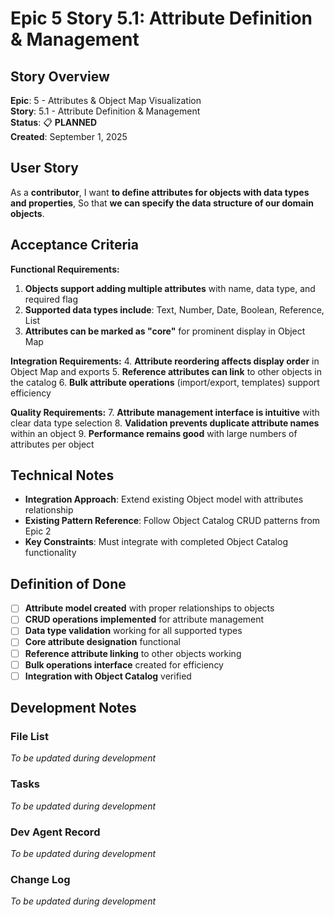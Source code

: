# Epic 5 Story 5.1: Attribute Definition & Management

## Story Overview

**Epic**: 5 - Attributes & Object Map Visualization  
**Story**: 5.1 - Attribute Definition & Management  
**Status**: 📋 **PLANNED**  
**Created**: September 1, 2025

## User Story

As a **contributor**,
I want **to define attributes for objects with data types and properties**,
So that **we can specify the data structure of our domain objects**.

## Acceptance Criteria

**Functional Requirements:**

1. **Objects support adding multiple attributes** with name, data type, and required flag
2. **Supported data types include**: Text, Number, Date, Boolean, Reference, List
3. **Attributes can be marked as "core"** for prominent display in Object Map

**Integration Requirements:**
4. **Attribute reordering affects display order** in Object Map and exports
5. **Reference attributes can link** to other objects in the catalog
6. **Bulk attribute operations** (import/export, templates) support efficiency

**Quality Requirements:**
7. **Attribute management interface is intuitive** with clear data type selection
8. **Validation prevents duplicate attribute names** within an object
9. **Performance remains good** with large numbers of attributes per object

## Technical Notes

- **Integration Approach**: Extend existing Object model with attributes relationship
- **Existing Pattern Reference**: Follow Object Catalog CRUD patterns from Epic 2
- **Key Constraints**: Must integrate with completed Object Catalog functionality

## Definition of Done

- [ ] **Attribute model created** with proper relationships to objects
- [ ] **CRUD operations implemented** for attribute management
- [ ] **Data type validation** working for all supported types
- [ ] **Core attribute designation** functional
- [ ] **Reference attribute linking** to other objects working
- [ ] **Bulk operations interface** created for efficiency
- [ ] **Integration with Object Catalog** verified

## Development Notes

### File List
*To be updated during development*

### Tasks
*To be updated during development*

### Dev Agent Record
*To be updated during development*

### Change Log
*To be updated during development*
